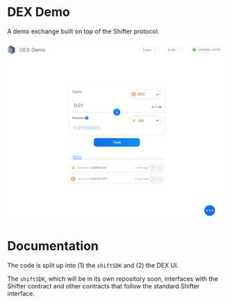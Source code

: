 # DEX Demo

A demo exchange built on top of the Shifter protocol.

![Preview](./preview.png)

# Documentation

The code is split up into (1) the `shiftSDK` and (2) the DEX UI.

The `shiftSDK`, which will be in its own repository soon, interfaces with the Shifter contract and other contracts that follow the standard Shifter interface.
